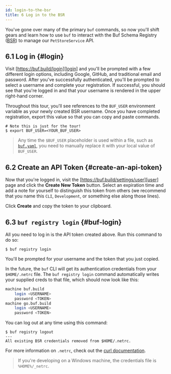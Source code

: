 ```yaml
---
id: login-to-the-bsr
title: 6 Log in to the BSR
---
```


You've gone over many of the primary `buf` commands, so now you'll shift gears and learn how to use
`buf` to interact with the Buf Schema Registry ([BSR]) to manage our `PetStoreService` API.

## 6.1 Log in {#login}

Visit [https://buf.build/login][login] and you'll be prompted with a few different login options,
including Google, GitHub, and traditional email and password. After you've successfully
authenticated, you'll be prompted to select a username and complete your registration. If
successful, you should see that you're logged in and that your username is rendered in the upper
right-hand corner.

Throughout this tour, you'll see references to the `BUF_USER` environment variable as your
newly created BSR username. Once you have completed registration, export this value
so that you can copy and paste commands.

```terminal
# Note this is just for the tour!
$ export BUF_USER=<YOUR_BUF_USER>
```

> Any time the `$BUF_USER` placeholder is used within a file, such as [`buf.yaml`](../configuration/v1/buf-yaml.md),
> you need to manually replace it with your local value of `BUF_USER`.

## 6.2 Create an API Token {#create-an-api-token}

Now that you're logged in, visit the [https://buf.build/settings/user][user] page and click the
**Create New Token** button. Select an expiration time and add a note for yourself
to distinguish this token from others (we recommend that you name this `CLI`, `Development`, or something
else along those lines).

Click **Create** and copy the token to your clipboard.

## 6.3 `buf registry login` {#buf-login}

All you need to log in is the API token created above. Run this command to do so:

```terminal
$ buf registry login
```

You'll be prompted for your username and the token that you just copied.

In the future, the `buf` CLI will get its authentication credentials from your `$HOME/.netrc` file.
The `buf registry login` command automatically writes your supplied creds to that file, which should
now look like this:

```sh title="~/.netrc"
machine buf.build
    login <USERNAME>
    password <TOKEN>
machine go.buf.build
    login <USERNAME>
    password <TOKEN>
```

You can log out at any time using this command:

```terminal
$ buf registry logout
---
All existing BSR credentials removed from $HOME/.netrc.
```

For more information on `.netrc`, check out the [curl documentation](https://everything.curl.dev/usingcurl/netrc).

> If you're developing on a Windows machine, the credentials file is `%HOME%/_netrc`.

[bsr]: /bsr/introduction.md
[login]: https://buf.build/login
[user]: https://buf.build/settings/user